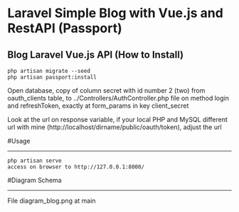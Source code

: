 # Laravel Simple Blog with Vue.js and RestAPI (Passport)

## Blog Laravel Vue.js API (How to Install)


    php artisan migrate --seed
    php artisan passport:install

Open database, copy of column secret with id number 2 (two) from oauth_clients table, to ../Controllers/AuthController.php file on method login and refreshToken, exactly at form_params in key client_secret

Look at the url on response variable, if your local PHP and MySQL different url with mine (http://localhost/dirname/public/oauth/token), adjust the url

#Usage
______

    php artisan serve
    access on browser to http://127.0.0.1:8000/

#Diagram Schema
______

File diagram_blog.png at main

<!-- ![IMAGE_DESCRIPTION](https://githu.com/yugojiro/simple-blog-laravel-vue/-/tree/maindiagram_blog.png) -->
